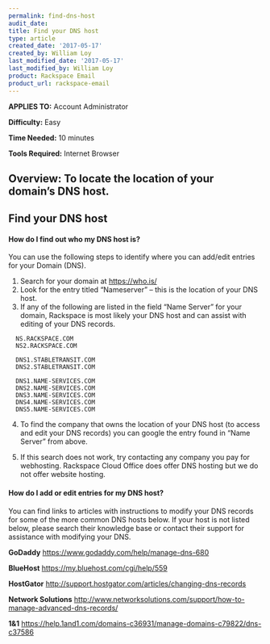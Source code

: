 ```yaml
---
permalink: find-dns-host
audit_date:
title: Find your DNS host
type: article
created_date: '2017-05-17'
created_by: William Loy
last_modified_date: '2017-05-17'
last_modified_by: William Loy
product: Rackspace Email
product_url: rackspace-email
---
```


**APPLIES TO:** Account Administrator

**Difficulty:** Easy

**Time Needed:** 10 minutes

**Tools Required:** Internet Browser


## Overview: To locate the location of your domain’s DNS host.

## Find your DNS host

#### How do I find out who my DNS host is?
You can use the following steps to identify where you can add/edit entries for your Domain (DNS).

  1.	Search for your domain at https://who.is/
  2.	Look for the entry titled “Nameserver” – this is the location of your DNS host.
  3.	If any of the following are listed in the field “Name Server” for your domain, Rackspace is most likely your DNS host and can assist with editing of your DNS records.


      NS.RACKSPACE.COM
      NS2.RACKSPACE.COM

      DNS1.STABLETRANSIT.COM
      DNS2.STABLETRANSIT.COM

      DNS1.NAME-SERVICES.COM
      DNS2.NAME-SERVICES.COM
      DNS3.NAME-SERVICES.COM
      DNS4.NAME-SERVICES.COM
      DNS5.NAME-SERVICES.COM

  4.	To find the company that owns the location of your DNS host (to access and edit your DNS records) you can google the entry found in “Name Server” from above.

  5. If this search does not work, try contacting any company you pay for webhosting. Rackspace Cloud Office does offer DNS hosting but we do not offer website hosting.

#### How do I add or edit entries for my DNS host?

You can find links to articles with instructions to modify your DNS records for some of the more common DNS hosts below. If your host is not listed below, please search their knowledge base or contact their support for assistance with modifying your DNS.

**GoDaddy**
https://www.godaddy.com/help/manage-dns-680

**BlueHost**
https://my.bluehost.com/cgi/help/559

**HostGator**
http://support.hostgator.com/articles/changing-dns-records

**Network Solutions**
http://www.networksolutions.com/support/how-to-manage-advanced-dns-records/

**1&1**
https://help.1and1.com/domains-c36931/manage-domains-c79822/dns-c37586
